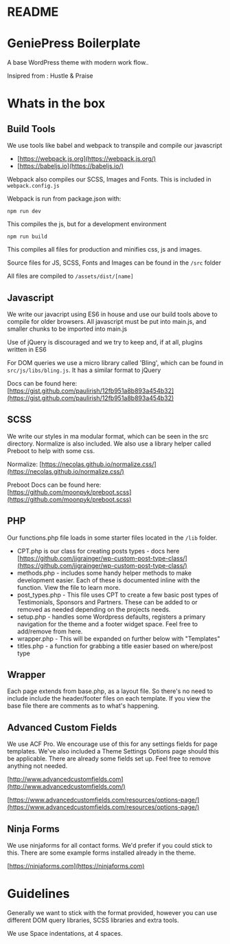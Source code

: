 # README

# GeniePress Boilerplate

A base WordPress theme with modern work flow..

Insipred from : Hustle & Praise

# Whats in the box

## Build Tools

We use tools like babel and webpack to transpile and compile our javascript

-   [https://webpack.js.org](https://webpack.js.org/)
-   [https://babeljs.io](https://babeljs.io/)

Webpack also compiles our SCSS, Images and Fonts. This is included in `webpack.config.js`

Webpack is run from package.json with:

`npm run dev`

This compiles the js, but for a development environment

`npm run build`

This compiles all files for production and minifies css, js and images.

Source files for JS, SCSS, Fonts and Images can be found in the `/src` folder

All files are compiled to `/assets/dist/[name]`

## Javascript

We write our javacript using ES6 in house and use our build tools above to compile for older browsers. All javascript must be put into main.js, and smaller chunks to be imported into main.js

Use of jQuery is discouraged and we try to keep and, if at all, plugins written in ES6

For DOM queries we use a micro library called 'Bling', which can be found in `src/js/libs/bling.js`. It has a similar format to jQuery

Docs can be found here: [https://gist.github.com/paulirish/12fb951a8b893a454b32](https://gist.github.com/paulirish/12fb951a8b893a454b32)

## SCSS

We write our styles in ma modular format, which can be seen in the src directory. Normalize is also included. We also use a library helper called Preboot to help with some css.

Normalize: [https://necolas.github.io/normalize.css/](https://necolas.github.io/normalize.css/)

Preboot Docs can be found here: [https://github.com/moonpyk/preboot.scss](https://github.com/moonpyk/preboot.scss)

## PHP

Our functions.php file loads in some starter files located in the `/lib` folder.

-   CPT.php is our class for creating posts types - docs here [https://github.com/jjgrainger/wp-custom-post-type-class/](https://github.com/jjgrainger/wp-custom-post-type-class/)
-   methods.php - includes some handy helper methods to make development easier. Each of these is documented inline with the function. View the file to learn more.
-   post_types.php - This file uses CPT to create a few basic post types of Testimonials, Sponsors and Partners. These can be added to or removed as needed depending on the projects needs.
-   setup.php - handles some Wordpress defaults, registers a primary navigation for the theme and a footer widget space. Feel free to add/remove from here.
-   wrapper.php - This will be expanded on further below with "Templates"
-   titles.php - a function for grabbing a title easier based on where/post type

## Wrapper

Each page extends from base.php, as a layout file. So there's no need to include include the header/footer files on each template. If you view the base file there are comments as to what's happening.

## Advanced Custom Fields

We use ACF Pro. We encourage use of this for any settings fields for page templates. We've also included a Theme Settings Options page should this be applicable. There are already some fields set up. Feel free to remove anything not needed.

[http://www.advancedcustomfields.com](http://www.advancedcustomfields.com/)

[https://www.advancedcustomfields.com/resources/options-page/](https://www.advancedcustomfields.com/resources/options-page/)

## Ninja Forms

We use ninjaforms for all contact forms. We'd prefer if you could stick to this. There are some example forms installed already in the theme.

[https://ninjaforms.com](https://ninjaforms.com)

# Guidelines

Generally we want to stick with the format provided, however you can use different DOM query libraries, SCSS libraries and extra tools.

We use Space indentations, at 4 spaces.
